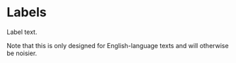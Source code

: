 # Labels

Label text.

Note that this is only designed for English-language texts and will otherwise be noisier.
